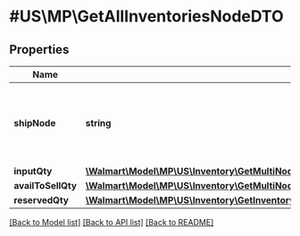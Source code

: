 # #US\MP\GetAllInventoriesNodeDTO

## Properties

Name | Type | Description | Notes
------------ | ------------- | ------------- | -------------
**shipNode** | **string** | ShipNode Id of the ship node for which the inventory is requested | [optional]
**inputQty** | [**\Walmart\Model\MP\US\Inventory\GetMultiNodeInventoryForSkuAndAllShipnodes200ResponseNodesInnerInputQty**](GetMultiNodeInventoryForSkuAndAllShipnodes200ResponseNodesInnerInputQty.md) |  | [optional]
**availToSellQty** | [**\Walmart\Model\MP\US\Inventory\GetMultiNodeInventoryForSkuAndAllShipnodes200ResponseNodesInnerAvailToSellQty**](GetMultiNodeInventoryForSkuAndAllShipnodes200ResponseNodesInnerAvailToSellQty.md) |  | [optional]
**reservedQty** | [**\Walmart\Model\MP\US\Inventory\GetInventory200ResponseQuantity**](GetInventory200ResponseQuantity.md) |  | [optional]


[[Back to Model list]](../) [[Back to API list]](../../Api/US/MP) [[Back to README]](../../README.md)
